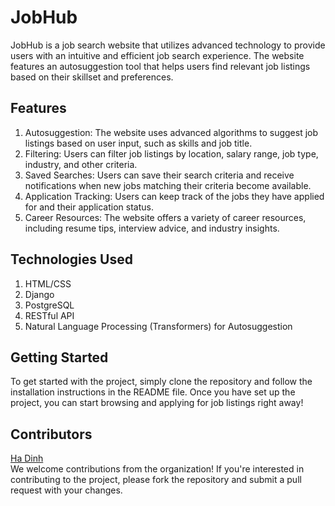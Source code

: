 # JobHub

JobHub is a job search website that utilizes advanced technology to provide users with an intuitive and efficient job search experience. The website features an autosuggestion tool that helps users find relevant job listings based on their skillset and preferences.

## Features

1. Autosuggestion: The website uses advanced algorithms to suggest job listings based on user input, such as skills and job title.
2. Filtering: Users can filter job listings by location, salary range, job type, industry, and other criteria.
3. Saved Searches: Users can save their search criteria and receive notifications when new jobs matching their criteria become available.
4. Application Tracking: Users can keep track of the jobs they have applied for and their application status.
5. Career Resources: The website offers a variety of career resources, including resume tips, interview advice, and industry insights.

## Technologies Used

1. HTML/CSS
2. Django
3. PostgreSQL
3. RESTful API
4. Natural Language Processing (Transformers) for Autosuggestion

## Getting Started

To get started with the project, simply clone the repository and follow the installation instructions in the README file. Once you have set up the project, you can start browsing and applying for job listings right away!

## Contributors

[Ha Dinh](https://github.com/havisdino)  
We welcome contributions from the organization! If you're interested in contributing to the project, please fork the repository and submit a pull request with your changes.
